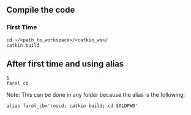 ## Compile the code

### First Time
```
cd ~/<path_to_workspace>/<catkin_ws>/
catkin build
```
## After first time and using alias
```
S
farol_cb
```

Note: This can be done in any folder because the alias is the following:

```
alias farol_cb='roscd; catkin build; cd $OLDPWD'
```
